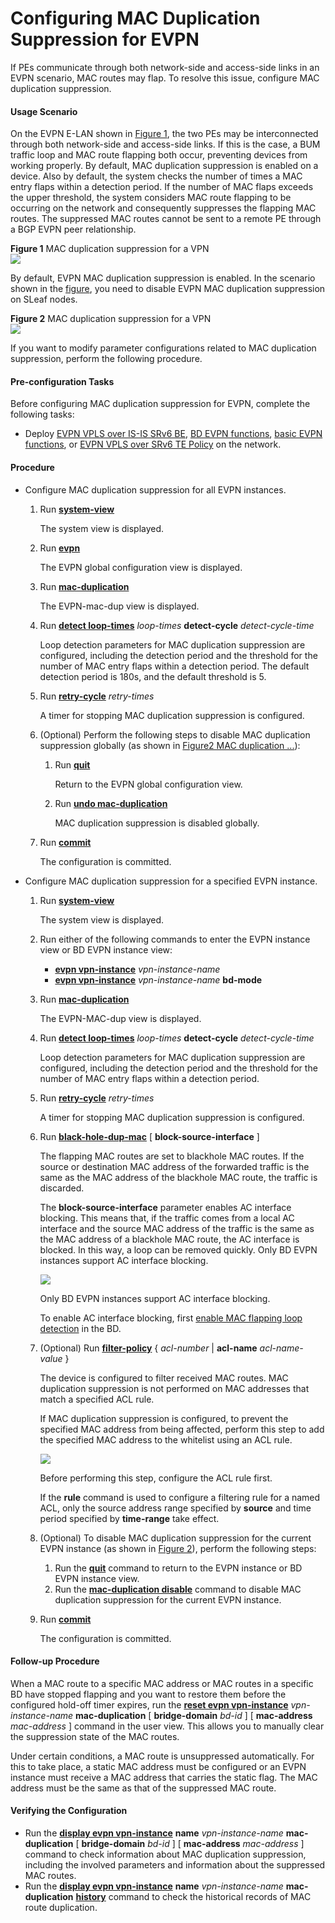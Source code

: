Configuring MAC Duplication Suppression for EVPN
================================================

If PEs communicate through both network-side and access-side links in an EVPN scenario, MAC routes may flap. To resolve this issue, configure MAC duplication suppression.

#### Usage Scenario

On the EVPN E-LAN shown in [Figure 1](#EN-US_TASK_0172370511__fig42411312194317), the two PEs may be interconnected through both network-side and access-side links. If this is the case, a BUM traffic loop and MAC route flapping both occur, preventing devices from working properly. By default, MAC duplication suppression is enabled on a device. Also by default, the system checks the number of times a MAC entry flaps within a detection period. If the number of MAC flaps exceeds the upper threshold, the system considers MAC route flapping to be occurring on the network and consequently suppresses the flapping MAC routes. The suppressed MAC routes cannot be sent to a remote PE through a BGP EVPN peer relationship.

**Figure 1** MAC duplication suppression for a VPN  
![](figure/en-us_image_0000001193700090.png)

By default, EVPN MAC duplication suppression is enabled. In the scenario shown in the [figure](#EN-US_TASK_0172370511__fig18835536205217), you need to disable EVPN MAC duplication suppression on SLeaf nodes.

**Figure 2** MAC duplication suppression for a VPN  
![](figure/en-us_image_0000001281726621.png)

If you want to modify parameter configurations related to MAC duplication suppression, perform the following procedure.


#### Pre-configuration Tasks

Before configuring MAC duplication suppression for EVPN, complete the following tasks:

* Deploy [EVPN VPLS over IS-IS SRv6 BE](dc_vrp_srv6_cfg_all_0023_copy.html), [BD EVPN functions](dc_vrp_evpn_cfg_0065.html), [basic EVPN functions](dc_vrp_evpn_cfg_0003.html), or [EVPN VPLS over SRv6 TE Policy](dc_vrp_cfg_evpn-vpls_over_srv6-te_policy_copy.html) on the network.

#### Procedure

* Configure MAC duplication suppression for all EVPN instances.
  1. Run [**system-view**](cmdqueryname=system-view)
     
     
     
     The system view is displayed.
  2. Run [**evpn**](cmdqueryname=evpn)
     
     
     
     The EVPN global configuration view is displayed.
  3. Run [**mac-duplication**](cmdqueryname=mac-duplication)
     
     
     
     The EVPN-mac-dup view is displayed.
  4. Run [**detect loop-times**](cmdqueryname=detect+loop-times) *loop-times* **detect-cycle** *detect-cycle-time*
     
     
     
     Loop detection parameters for MAC duplication suppression are configured, including the detection period and the threshold for the number of MAC entry flaps within a detection period. The default detection period is 180s, and the default threshold is 5.
  5. Run [**retry-cycle**](cmdqueryname=retry-cycle) *retry-times*
     
     
     
     A timer for stopping MAC duplication suppression is configured.
  6. (Optional) Perform the following steps to disable MAC duplication suppression globally (as shown in [Figure2 MAC duplication ...](#EN-US_TASK_0172370511__fig18835536205217)):
     
     
     1. Run [**quit**](cmdqueryname=quit)
        
        Return to the EVPN global configuration view.
     2. Run [**undo mac-duplication**](cmdqueryname=undo+mac-duplication)
        
        MAC duplication suppression is disabled globally.
  7. Run [**commit**](cmdqueryname=commit)
     
     
     
     The configuration is committed.
* Configure MAC duplication suppression for a specified EVPN instance.
  1. Run [**system-view**](cmdqueryname=system-view)
     
     
     
     The system view is displayed.
  2. Run either of the following commands to enter the EVPN instance view or BD EVPN instance view:
     
     
     + [**evpn vpn-instance**](cmdqueryname=evpn+vpn-instance) *vpn-instance-name*
     + [**evpn vpn-instance**](cmdqueryname=evpn+vpn-instance) *vpn-instance-name* **bd-mode**
  3. Run [**mac-duplication**](cmdqueryname=mac-duplication)
     
     
     
     The EVPN-MAC-dup view is displayed.
  4. Run [**detect loop-times**](cmdqueryname=detect+loop-times) *loop-times* **detect-cycle** *detect-cycle-time*
     
     
     
     Loop detection parameters for MAC duplication suppression are configured, including the detection period and the threshold for the number of MAC entry flaps within a detection period.
  5. Run [**retry-cycle**](cmdqueryname=retry-cycle) *retry-times*
     
     
     
     A timer for stopping MAC duplication suppression is configured.
  6. Run [**black-hole-dup-mac**](cmdqueryname=black-hole-dup-mac) [ **block-source-interface** ]
     
     
     
     The flapping MAC routes are set to blackhole MAC routes. If the source or destination MAC address of the forwarded traffic is the same as the MAC address of the blackhole MAC route, the traffic is discarded.
     
     
     
     The **block-source-interface** parameter enables AC interface blocking. This means that, if the traffic comes from a local AC interface and the source MAC address of the traffic is the same as the MAC address of a blackhole MAC route, the AC interface is blocked. In this way, a loop can be removed quickly. Only BD EVPN instances support AC interface blocking.
     
     ![](../../../../public_sys-resources/note_3.0-en-us.png) 
     
     Only BD EVPN instances support AC interface blocking.
     
     To enable AC interface blocking, first [enable MAC flapping loop detection](dc_vrp_mflp_cfg_0400.html) in the BD.
  7. (Optional) Run [**filter-policy**](cmdqueryname=filter-policy) { *acl-number* | **acl-name** *acl-name-value* }
     
     
     
     The device is configured to filter received MAC routes. MAC duplication suppression is not performed on MAC addresses that match a specified ACL rule.
     
     
     
     If MAC duplication suppression is configured, to prevent the specified MAC address from being affected, perform this step to add the specified MAC address to the whitelist using an ACL rule.
     
     ![](../../../../public_sys-resources/note_3.0-en-us.png) 
     
     Before performing this step, configure the ACL rule first.
     
     If the **rule** command is used to configure a filtering rule for a named ACL, only the source address range specified by **source** and time period specified by **time-range** take effect.
  8. (Optional) To disable MAC duplication suppression for the current EVPN instance (as shown in [Figure 2](#EN-US_TASK_0172370511__fig18835536205217)), perform the following steps:
     
     
     1. Run the [**quit**](cmdqueryname=quit) command to return to the EVPN instance or BD EVPN instance view.
     2. Run the [**mac-duplication disable**](cmdqueryname=mac-duplication+disable) command to disable MAC duplication suppression for the current EVPN instance.
  9. Run [**commit**](cmdqueryname=commit)
     
     
     
     The configuration is committed.

#### Follow-up Procedure

When a MAC route to a specific MAC address or MAC routes in a specific BD have stopped flapping and you want to restore them before the configured hold-off timer expires, run the [**reset evpn vpn-instance**](cmdqueryname=reset+evpn+vpn-instance) *vpn-instance-name* **mac-duplication** [ **bridge-domain** *bd-id* ] [ **mac-address** *mac-address* ] command in the user view. This allows you to manually clear the suppression state of the MAC routes.

Under certain conditions, a MAC route is unsuppressed automatically. For this to take place, a static MAC address must be configured or an EVPN instance must receive a MAC address that carries the static flag. The MAC address must be the same as that of the suppressed MAC route.

#### Verifying the Configuration

* Run the [**display evpn vpn-instance**](cmdqueryname=display+evpn+vpn-instance) **name** *vpn-instance-name* **mac-duplication** [ **bridge-domain** *bd-id* ] [ **mac-address** *mac-address* ] command to check information about MAC duplication suppression, including the involved parameters and information about the suppressed MAC routes.
* Run the [**display evpn vpn-instance**](cmdqueryname=display+evpn+vpn-instance) **name** *vpn-instance-name* **mac-duplication** [**history**](cmdqueryname=history) command to check the historical records of MAC route duplication.